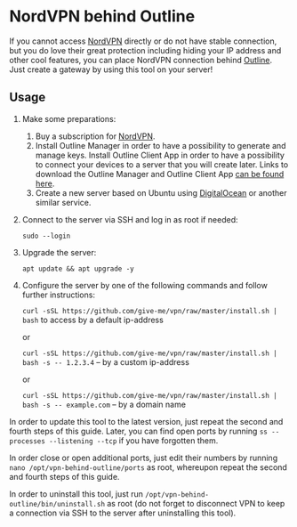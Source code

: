 # NordVPN behind Outline

If you cannot access [NordVPN](https://nordvpn.com/) directly or do not have stable connection, but you do love their
great protection including hiding your IP address and other cool features, you can place NordVPN connection
behind [Outline](https://getoutline.org/). Just create a gateway by using this tool on your server!

## Usage

1. Make some preparations:
    1. Buy a subscription for [NordVPN](https://nordvpn.com/).
    1. Install Outline Manager in order to have a possibility to generate and manage keys. Install Outline Client App in
       order to have a possibility to connect your devices to a server that you will create later. Links to download the
       Outline Manager and Outline Client App [can be found here](https://getoutline.org/).
    1. Create a new server based on Ubuntu using [DigitalOcean](https://digitalocean.com/) or another similar service.

2. Connect to the server via SSH and log in as root if needed:

   ```sudo --login```

3. Upgrade the server:

   ```apt update && apt upgrade -y```

4. Configure the server by one of the following commands and follow further instructions:

   ```curl -sSL https://github.com/give-me/vpn/raw/master/install.sh | bash``` to access by a default ip-address

   or

   ```curl -sSL https://github.com/give-me/vpn/raw/master/install.sh | bash -s -- 1.2.3.4``` – by a custom ip-address

   or

   ```curl -sSL https://github.com/give-me/vpn/raw/master/install.sh | bash -s -- example.com``` – by a domain name

In order to update this tool to the latest version, just repeat the second and fourth steps of this guide. Later, you
can find open ports by running ```ss --processes --listening --tcp``` if you have forgotten them.

In order close or open additional ports, just edit their numbers by running ```nano /opt/vpn-behind-outline/ports``` as
root, whereupon repeat the second and fourth steps of this guide.

In order to uninstall this tool, just run ```/opt/vpn-behind-outline/bin/uninstall.sh``` as root (do not forget to
disconnect VPN to keep a connection via SSH to the server after uninstalling this tool).